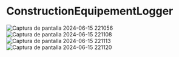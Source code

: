 # ConstructionEquipementLogger
![Captura de pantalla 2024-06-15 221056](https://github.com/LuisMerc4do/ConstructionEquipementLogger/assets/163725779/b5c7f3bf-e703-4836-a6db-125e63166b59)
![Captura de pantalla 2024-06-15 221108](https://github.com/LuisMerc4do/ConstructionEquipementLogger/assets/163725779/1e7f5230-2b73-46de-a19f-c4717d3d3590)
![Captura de pantalla 2024-06-15 221113](https://github.com/LuisMerc4do/ConstructionEquipementLogger/assets/163725779/99a99bc8-053d-46e7-b911-7acfe8a2639d)
![Captura de pantalla 2024-06-15 221120](https://github.com/LuisMerc4do/ConstructionEquipementLogger/assets/163725779/20f1cc8d-d902-455a-a150-978e3571397e)
